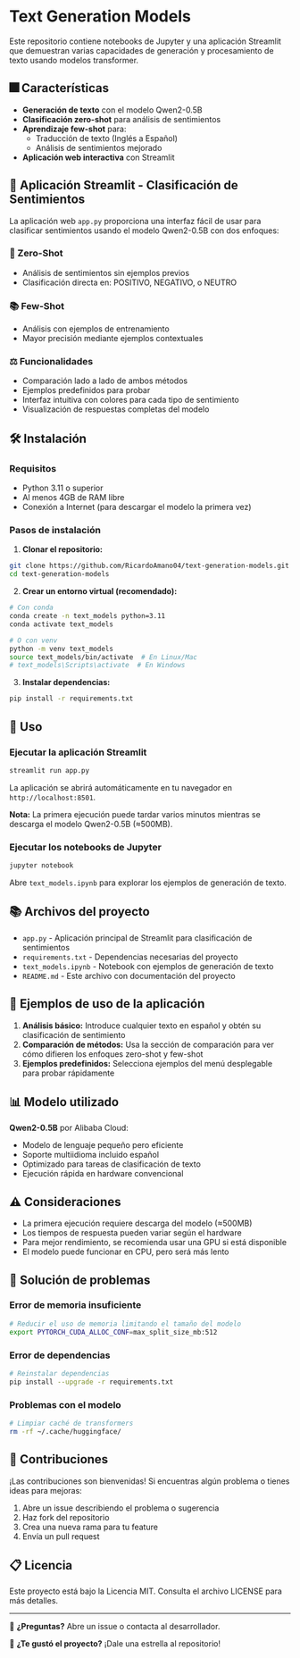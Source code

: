 # Text Generation Models

Este repositorio contiene notebooks de Jupyter y una aplicación Streamlit que demuestran varias capacidades de generación y procesamiento de texto usando modelos transformer.

## 🎆 Características

- **Generación de texto** con el modelo Qwen2-0.5B
- **Clasificación zero-shot** para análisis de sentimientos
- **Aprendizaje few-shot** para:
  - Traducción de texto (Inglés a Español)
  - Análisis de sentimientos mejorado
- **Aplicación web interactiva** con Streamlit

## 📱 Aplicación Streamlit - Clasificación de Sentimientos

La aplicación web `app.py` proporciona una interfaz fácil de usar para clasificar sentimientos usando el modelo Qwen2-0.5B con dos enfoques:

### 🎯 Zero-Shot
- Análisis de sentimientos sin ejemplos previos
- Clasificación directa en: POSITIVO, NEGATIVO, o NEUTRO

### 📚 Few-Shot  
- Análisis con ejemplos de entrenamiento
- Mayor precisión mediante ejemplos contextuales

### ⚖️ Funcionalidades
- Comparación lado a lado de ambos métodos
- Ejemplos predefinidos para probar
- Interfaz intuitiva con colores para cada tipo de sentimiento
- Visualización de respuestas completas del modelo

## 🛠️ Instalación

### Requisitos
- Python 3.11 o superior
- Al menos 4GB de RAM libre
- Conexión a Internet (para descargar el modelo la primera vez)

### Pasos de instalación

1. **Clonar el repositorio:**
```bash
git clone https://github.com/RicardoAmano04/text-generation-models.git
cd text-generation-models
```

2. **Crear un entorno virtual (recomendado):**
```bash
# Con conda
conda create -n text_models python=3.11
conda activate text_models

# O con venv
python -m venv text_models
source text_models/bin/activate  # En Linux/Mac
# text_models\Scripts\activate  # En Windows
```

3. **Instalar dependencias:**
```bash
pip install -r requirements.txt
```

## 🚀 Uso

### Ejecutar la aplicación Streamlit

```bash
streamlit run app.py
```

La aplicación se abrirá automáticamente en tu navegador en `http://localhost:8501`.

**Nota:** La primera ejecución puede tardar varios minutos mientras se descarga el modelo Qwen2-0.5B (≈500MB).

### Ejecutar los notebooks de Jupyter

```bash
jupyter notebook
```

Abre `text_models.ipynb` para explorar los ejemplos de generación de texto.

## 📚 Archivos del proyecto

- `app.py` - Aplicación principal de Streamlit para clasificación de sentimientos
- `requirements.txt` - Dependencias necesarias del proyecto
- `text_models.ipynb` - Notebook con ejemplos de generación de texto
- `README.md` - Este archivo con documentación del proyecto

## 🧪 Ejemplos de uso de la aplicación

1. **Análisis básico:** Introduce cualquier texto en español y obtén su clasificación de sentimiento
2. **Comparación de métodos:** Usa la sección de comparación para ver cómo difieren los enfoques zero-shot y few-shot
3. **Ejemplos predefinidos:** Selecciona ejemplos del menú desplegable para probar rápidamente

## 📊 Modelo utilizado

**Qwen2-0.5B** por Alibaba Cloud:
- Modelo de lenguaje pequeño pero eficiente
- Soporte multiidioma incluido español
- Optimizado para tareas de clasificación de texto
- Ejecución rápida en hardware convencional

## ⚠️ Consideraciones

- La primera ejecución requiere descarga del modelo (≈500MB)
- Los tiempos de respuesta pueden variar según el hardware
- Para mejor rendimiento, se recomienda usar una GPU si está disponible
- El modelo puede funcionar en CPU, pero será más lento

## 🔧 Solución de problemas

### Error de memoria insuficiente
```bash
# Reducir el uso de memoria limitando el tamaño del modelo
export PYTORCH_CUDA_ALLOC_CONF=max_split_size_mb:512
```

### Error de dependencias
```bash
# Reinstalar dependencias
pip install --upgrade -r requirements.txt
```

### Problemas con el modelo
```bash
# Limpiar caché de transformers
rm -rf ~/.cache/huggingface/
```

## 🤝 Contribuciones

¡Las contribuciones son bienvenidas! Si encuentras algún problema o tienes ideas para mejoras:

1. Abre un issue describiendo el problema o sugerencia
2. Haz fork del repositorio
3. Crea una nueva rama para tu feature
4. Envía un pull request

## 📋 Licencia

Este proyecto está bajo la Licencia MIT. Consulta el archivo LICENSE para más detalles.

---

💬 **¿Preguntas?** Abre un issue o contacta al desarrollador.

🌟 **¿Te gustó el proyecto?** ¡Dale una estrella al repositorio!
